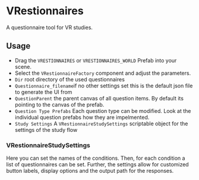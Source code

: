 # VRestionnaires
A questionnaire tool for VR studies.


## Usage
 - Drag the `VRESTIONNAIRES` or `VRESTIONNAIRES_WORLD` Prefab into your scene.
 - Select the `VRestionnaireFactory` component and adjust the parameters.
  - `Dir` root directory of the used questionnaires
  - `Questionnaire_filename`if no other settings set this is the default json file to generate the UI from
  - `QuestionParent` the parent canvas of all question items. By default its pointing to the canvas of the prefab.
  - `Question Type Prefabs` Each question type can be modified. Look at the individual question prefabs how they are impelmented.
 - `Study Settings` A `VRestionnaireStudySettings` scriptable object for the settings of the study flow
 
 ### VRestionnaireStudySettings
 Here you can set the names of the conditions. Then, for each condition a list of questionnaires can be set.
 Further, the settings allow for customized button labels, display options and the output path for the responses.
